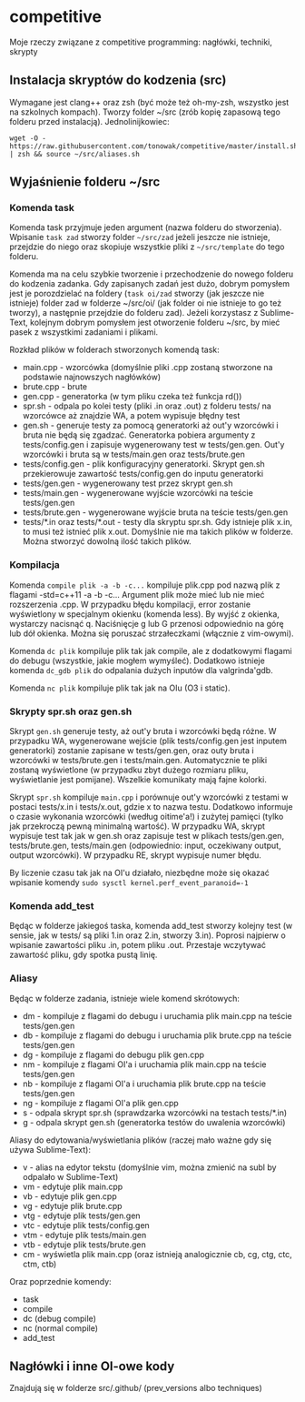 # competitive

Moje rzeczy związane z competitive programming: nagłówki, techniki, skrypty

## Instalacja skryptów do kodzenia (src)

Wymagane jest clang++ oraz zsh (być może też oh-my-zsh, wszystko jest na szkolnych kompach). Tworzy folder ~/src (zrób kopię zapasową tego folderu przed instalacją). Jednolinijkowiec:

```
wget -O - https://raw.githubusercontent.com/tonowak/competitive/master/install.sh | zsh && source ~/src/aliases.sh
```

## Wyjaśnienie folderu ~/src

### Komenda task

Komenda task przyjmuje jeden argument (nazwa folderu do stworzenia). Wpisanie `task zad` stworzy folder `~/src/zad` jeżeli jeszcze nie istnieje, przejdzie do niego oraz skopiuje wszystkie pliki z `~/src/template` do tego folderu.

Komenda ma na celu szybkie tworzenie i przechodzenie do nowego folderu do kodzenia zadanka. Gdy zapisanych zadań jest dużo, dobrym pomysłem jest je porozdzielać na foldery (`task oi/zad` stworzy (jak jeszcze nie istnieje) folder zad w folderze ~/src/oi/ (jak folder oi nie istnieje to go też tworzy), a następnie przejdzie do folderu zad). Jeżeli korzystasz z Sublime-Text, kolejnym dobrym pomysłem jest otworzenie folderu ~/src, by mieć pasek z wszystkimi zadaniami i plikami.

Rozkład plików w folderach stworzonych komendą task:
* main.cpp - wzorcówka (domyślnie pliki .cpp zostaną stworzone na podstawie najnowszych nagłówków)
* brute.cpp - brute
* gen.cpp - generatorka (w tym pliku czeka też funkcja rd())
* spr.sh - odpala po kolei testy (pliki .in oraz .out) z folderu tests/ na wzorcówce aż znajdzie WA, a potem wypisuje błędny test
* gen.sh - generuje testy za pomocą generatorki aż out'y wzorcówki i bruta nie będą się zgadzać. Generatorka pobiera argumenty z tests/config.gen i zapisuje wygenerowany test w tests/gen.gen. Out'y wzorcówki i bruta są w tests/main.gen oraz tests/brute.gen
* tests/config.gen - plik konfiguracyjny generatorki. Skrypt gen.sh przekierowuje zawartość tests/config.gen do inputu generatorki
* tests/gen.gen - wygenerowany test przez skrypt gen.sh
* tests/main.gen - wygenerowane wyjście wzorcówki na teście tests/gen.gen
* tests/brute.gen - wygenerowane wyjście bruta na teście tests/gen.gen
* tests/\*.in oraz tests/\*.out - testy dla skryptu spr.sh. Gdy istnieje plik x.in, to musi też istnieć plik x.out. Domyślnie nie ma takich plików w folderze. Można stworzyć dowolną ilość takich plików.

### Kompilacja

Komenda `compile plik -a -b -c...` kompiluje plik.cpp pod nazwą plik z flagami -std=c++11 -a -b -c... Argument plik może mieć lub nie mieć rozszerzenia .cpp. W przypadku błędu kompilacji, error zostanie wyświetlony w specjalnym okienku (komenda less). By wyjść z okienka, wystarczy nacisnąć q. Naciśnięcje g lub G przenosi odpowiednio na górę lub dół okienka. Można się poruszać strzałeczkami (włącznie z vim-owymi).

Komenda `dc plik` kompiluje plik tak jak compile, ale z dodatkowymi flagami do debugu (wszystkie, jakie mogłem wymyśleć). Dodatkowo istnieje komenda `dc_gdb plik` do odpalania dużych inputów dla valgrinda'gdb.

Komenda `nc plik` kompiluje plik tak jak na OIu (O3 i static).

### Skrypty spr.sh oraz gen.sh

Skrypt `gen.sh` generuje testy, aż out'y bruta i wzorcówki będą różne. W przypadku WA, wygenerowane wejście (plik tests/config.gen jest inputem generatorki) zostanie zapisane w tests/gen.gen, oraz outy bruta i wzorcówki w tests/brute.gen i tests/main.gen. Automatycznie te pliki zostaną wyświetlone (w przypadku zbyt dużego rozmiaru pliku, wyświetlanie jest pomijane). Wszelkie komunikaty mają fajne kolorki.

Skrypt `spr.sh` kompiluje `main.cpp` i porównuje out'y wzorcówki z testami w postaci tests/x.in i tests/x.out, gdzie x to nazwa testu. Dodatkowo informuje o czasie wykonania wzorcówki (według oitime'a!) i zużytej pamięci (tylko jak przekroczą pewną minimalną wartość). W przypadku WA, skrypt wypisuje test tak jak w gen.sh oraz zapisuje test w plikach tests/gen.gen, tests/brute.gen, tests/main.gen (odpowiednio: input, oczekiwany output, output wzorcówki). W przypadku RE, skrypt wypisuje numer błędu.

By liczenie czasu tak jak na OI'u działało, niezbędne może się okazać wpisanie komendy `sudo sysctl kernel.perf_event_paranoid=-1`

### Komenda add\_test

Będąc w folderze jakiegoś taska, komenda add\_test stworzy kolejny test (w sensie, jak w tests/ są pliki 1.in oraz 2.in, stworzy 3.in). Poprosi najpierw o wpisanie zawartości pliku .in, potem pliku .out. Przestaje wczytywać zawartość pliku, gdy spotka pustą linię.

### Aliasy

Będąc w folderze zadania, istnieje wiele komend skrótowych:

* dm - kompiluje z flagami do debugu i uruchamia plik main.cpp na teście tests/gen.gen
* db - kompiluje z flagami do debugu i uruchamia plik brute.cpp na teście tests/gen.gen
* dg - kompiluje z flagami do debugu plik gen.cpp
* nm - kompiluje z flagami OI'a i uruchamia plik main.cpp na teście tests/gen.gen
* nb - kompiluje z flagami OI'a i uruchamia plik brute.cpp na teście tests/gen.gen
* ng - kompiluje z flagami OI'a plik gen.cpp
* s - odpala skrypt spr.sh (sprawdzarka wzorcówki na testach tests/\*.in)
* g - odpala skrypt gen.sh (generatorka testów do uwalenia wzorcówki)

Aliasy do edytowania/wyświetlania plików (raczej mało ważne gdy się używa Sublime-Text):

* v - alias na edytor tekstu (domyślnie vim, można zmienić na subl by odpalało w Sublime-Text)
* vm - edytuje plik main.cpp
* vb - edytuje plik gen.cpp
* vg - edytuje plik brute.cpp
* vtg - edytuje plik tests/gen.gen
* vtc - edytuje plik tests/config.gen
* vtm - edytuje plik tests/main.gen
* vtb - edytuje plik tests/brute.gen
* cm - wyświetla plik main.cpp (oraz istnieją analogicznie cb, cg, ctg, ctc, ctm, ctb)

Oraz poprzednie komendy:

* task
* compile
* dc (debug compile)
* nc (normal compile)
* add\_test

## Nagłówki i inne OI-owe kody

Znajdują się w folderze src/.github/ (prev_versions albo techniques)



